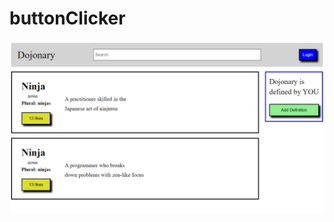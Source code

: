 # buttonClicker

![buttonClicker](https://github.com/amountcastlej/buttonClicker/blob/main/buttonclicker.png)
